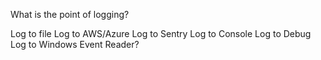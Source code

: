 ﻿

What is the point of logging?

Log to file
Log to AWS/Azure
Log to Sentry
Log to Console
Log to Debug
Log to Windows Event Reader?

